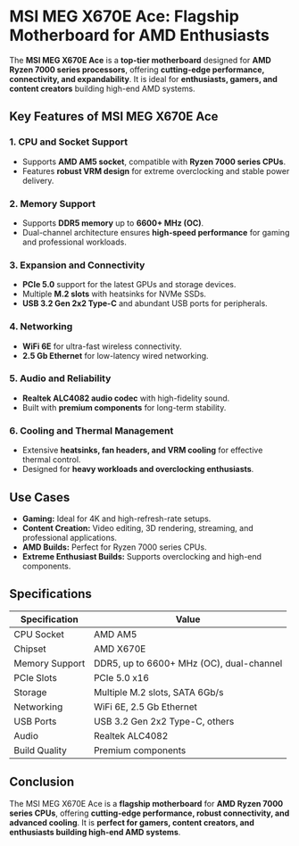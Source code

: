 # MSI MEG X670E Ace: Flagship Motherboard for AMD Enthusiasts

The **MSI MEG X670E Ace** is a **top-tier motherboard** designed for **AMD Ryzen 7000 series processors**, offering **cutting-edge performance, connectivity, and expandability**. It is ideal for **enthusiasts, gamers, and content creators** building high-end AMD systems.

## Key Features of MSI MEG X670E Ace

### 1. **CPU and Socket Support**

* Supports **AMD AM5 socket**, compatible with **Ryzen 7000 series CPUs**.
* Features **robust VRM design** for extreme overclocking and stable power delivery.

### 2. **Memory Support**

* Supports **DDR5 memory** up to **6600+ MHz (OC)**.
* Dual-channel architecture ensures **high-speed performance** for gaming and professional workloads.

### 3. **Expansion and Connectivity**

* **PCIe 5.0** support for the latest GPUs and storage devices.
* Multiple **M.2 slots** with heatsinks for NVMe SSDs.
* **USB 3.2 Gen 2x2 Type-C** and abundant USB ports for peripherals.

### 4. **Networking**

* **WiFi 6E** for ultra-fast wireless connectivity.
* **2.5 Gb Ethernet** for low-latency wired networking.

### 5. **Audio and Reliability**

* **Realtek ALC4082 audio codec** with high-fidelity sound.
* Built with **premium components** for long-term stability.

### 6. **Cooling and Thermal Management**

* Extensive **heatsinks, fan headers, and VRM cooling** for effective thermal control.
* Designed for **heavy workloads and overclocking enthusiasts**.

## Use Cases

* **Gaming:** Ideal for 4K and high-refresh-rate setups.
* **Content Creation:** Video editing, 3D rendering, streaming, and professional applications.
* **AMD Builds:** Perfect for Ryzen 7000 series CPUs.
* **Extreme Enthusiast Builds:** Supports overclocking and high-end components.

## Specifications

| Specification  | Value                                    |
| -------------- | ---------------------------------------- |
| CPU Socket     | AMD AM5                                  |
| Chipset        | AMD X670E                                |
| Memory Support | DDR5, up to 6600+ MHz (OC), dual-channel |
| PCIe Slots     | PCIe 5.0 x16                             |
| Storage        | Multiple M.2 slots, SATA 6Gb/s           |
| Networking     | WiFi 6E, 2.5 Gb Ethernet                 |
| USB Ports      | USB 3.2 Gen 2x2 Type-C, others           |
| Audio          | Realtek ALC4082                          |
| Build Quality  | Premium components                       |

## Conclusion

The MSI MEG X670E Ace is a **flagship motherboard** for **AMD Ryzen 7000 series CPUs**, offering **cutting-edge performance, robust connectivity, and advanced cooling**. It is **perfect for gamers, content creators, and enthusiasts building high-end AMD systems**.
